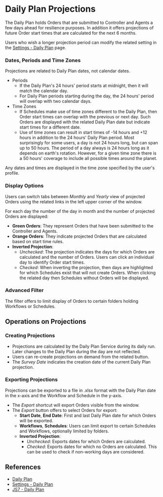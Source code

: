 # Daily Plan Projections

The Daily Plan holds Orders that are submitted to Controller and Agents a few days ahead for resilience purposes. In addition it offers projections of future Order start times that are calculated for the next 6 months.

Users who wish a longer projection period can modify the related setting in the [Settings - Daily Plan](/settings-daily-plan) page.

### Dates, Periods and Time Zones

Projections are related to Daily Plan dates, not calendar dates. 

- Periods
  - If the Daily Plan's 24 hours' period starts at midnight, then it will match the calendar day.
  - For Daily Plan periods starting during the day, the 24 hours' period will overlap with two calendar days.
- Time Zones
  - If Schedules make use of time zones different to the Daily Plan, then Order start times can overlap with the previous or next day. Such Orders are displayed with the related Daily Plan date but indicate start times for a different date.
  - Use of time zones can result in start times of -14 hours and +12 hours in addition to the 24 hours' Daily Plan period. Most surprisingly for some users, a day is not 24 hours long, but can span up to 50 hours. The period of a day always is 24 hours long as it depends on earth's rotation. However, for a given time zone there is a 50 hours' coverage to include all possible times around the planet.

Any dates and times are displayed in the time zone specified by the user's profile.

### Display Options

Users can switch tabs between *Monthly* and *Yearly* view of projected Orders using the related links in the left upper corner of the window.

For each day the number of the day in month and the number of projected Orders are displayed:

- **Green Orders**: They represent Orders that have been submitted to the Controller and Agents.
- **Orange Orders**: They indicate projected Orders that are calculated based on start time rules.
- **Inverted Projection**:
  - *Unchecked*: The projection indicates the days for which Orders are calculated and the number of Orders. Users can click an individual day to identify Order start times.
  - *Checked*: When inverting the projection, then days are highlighted for which Schedules exist that will not create Orders. When clicking the related day then Schedules without Orders will be displayed.

### Advanced Filter

The filter offers to limit display of Orders to certain folders holding Workflows or Schedules.

## Operations on Projections

### Creating Projections

- Projections are calculated by the Daily Plan Service during its daily run. Later changes to the Daily Plan during the day are not reflected.
- Users can re-create projections on demand from the related button.
- The *Survey Date* indicates the creation date of the current Daily Plan projection.

### Exporting Projections

Projections can be exported to a file in .xlsx format with the Daily Plan date in the x-axis and the Workflow and Schedule in the y-axis.

- The *Export* shortcut will export Orders visible from the window. 
- The *Export* button offers to select Orders for export:
  - **Start Date**, **End Date**: First and last Daily Plan date for which Orders will be exported.
  - **Workflows**, **Schedules**: Users can limit export to certain Schedules and Workflows, optionally limited by folders.
  - **Inverted Projection**: 
    - *Unchecked*: Exports dates for which Orders are calculated.
    - *Checked*: Exports dates for which no Orders are calculated. This can be used to check if non-working days are considered.

## References

- [Daily Plan](/daily-plan)
- [Settings - Daily Plan](/settings-daily-plan)
- [JS7 - Daily Plan](https://kb.sos-berlin.com/display/JS7/JS7+-+Daily+Plan)
